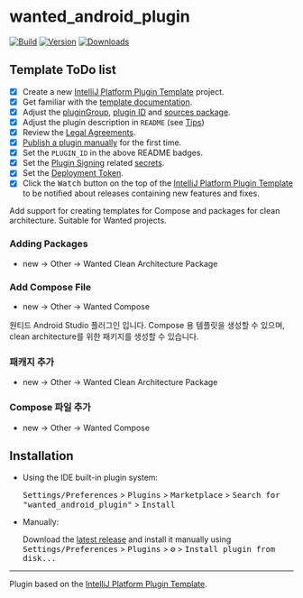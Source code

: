 # wanted_android_plugin

[![Build](https://github.com/wanteddev/wanted-android-studio-plugin/actions/workflows/build.yml/badge.svg)](https://github.com/wanteddev/wanted-android-studio-plugin/actions/workflows/build.yml)
[![Version](https://img.shields.io/jetbrains/plugin/v/23522.svg)](https://plugins.jetbrains.com/plugin/23522)
[![Downloads](https://img.shields.io/jetbrains/plugin/d/23522.svg)](https://plugins.jetbrains.com/plugin/23522)

## Template ToDo list
- [x] Create a new [IntelliJ Platform Plugin Template][template] project.
- [x] Get familiar with the [template documentation][template].
- [x] Adjust the [pluginGroup](./gradle.properties), [plugin ID](./src/main/resources/META-INF/plugin.xml) and [sources package](./src/main/kotlin).
- [x] Adjust the plugin description in `README` (see [Tips][docs:plugin-description])
- [x] Review the [Legal Agreements](https://plugins.jetbrains.com/docs/marketplace/legal-agreements.html?from=IJPluginTemplate).
- [x] [Publish a plugin manually](https://plugins.jetbrains.com/docs/intellij/publishing-plugin.html?from=IJPluginTemplate) for the first time.
- [x] Set the `PLUGIN_ID` in the above README badges.
- [x] Set the [Plugin Signing](https://plugins.jetbrains.com/docs/intellij/plugin-signing.html?from=IJPluginTemplate) related [secrets](https://github.com/JetBrains/intellij-platform-plugin-template#environment-variables).
- [x] Set the [Deployment Token](https://plugins.jetbrains.com/docs/marketplace/plugin-upload.html?from=IJPluginTemplate).
- [x] Click the <kbd>Watch</kbd> button on the top of the [IntelliJ Platform Plugin Template][template] to be notified about releases containing new features and fixes.

<!-- Plugin description -->

Add support for creating templates for Compose and packages for clean architecture.
Suitable for Wanted projects.

### Adding Packages
- new → Other → Wanted Clean Architecture Package

### Add Compose File
- new → Other → Wanted Compose

원티드 Android Studio 플러그인 입니다. 
Compose 용 템플릿을 생성할 수 있으며, clean architecture를 위한 패키지를 생성할 수 있습니다.

### 패캐지 추가
- new → Other → Wanted Clean Architecture Package

### Compose 파일 추가
- new → Other → Wanted Compose

<!-- Plugin description end -->

## Installation

- Using the IDE built-in plugin system:

  <kbd>Settings/Preferences</kbd> > <kbd>Plugins</kbd> > <kbd>Marketplace</kbd> > <kbd>Search for "wanted_android_plugin"</kbd> >
  <kbd>Install</kbd>

- Manually:

  Download the [latest release](https://github.com/nayunjae/wanted_android_plugin/releases/latest) and install it manually using
  <kbd>Settings/Preferences</kbd> > <kbd>Plugins</kbd> > <kbd>⚙️</kbd> > <kbd>Install plugin from disk...</kbd>


---
Plugin based on the [IntelliJ Platform Plugin Template][template].

[template]: https://github.com/JetBrains/intellij-platform-plugin-template
[docs:plugin-description]: https://plugins.jetbrains.com/docs/intellij/plugin-user-experience.html#plugin-description-and-presentation
